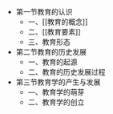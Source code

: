 - 第一节教育的认识
	- 一、[[教育的概念]]
	- 二、[[教育要素]]
	- 三、教育形态
- 第二节教育的历史发展
	- 一、教育的起源
	- 二、教育的历史发展过程
- 第三节教育学的产生与发展
	- —、教育学的萌芽
	- 二、教育学的创立